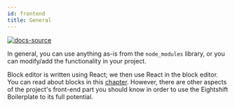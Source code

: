 ```yaml
---
id: frontend
title: General
---
```


[![docs-source](https://img.shields.io/badge/source-eightshift--frontend--libs-yellow?style=for-the-badge&logo=javascript&labelColor=2a2a2a)](https://github.com/uandhgroup/eightshift-frontend-libs/tree/5.0.0)

In general, you can use anything as-is from the `node_modules` library, or you can modify/add the functionality in your project.

Block editor is written using React; we then use React in the block editor. You can read about blocks in this [chapter](blocks). However, there are other aspects of the project's front-end part you should know in order to use the Eightshift Boilerplate to its full potential.
